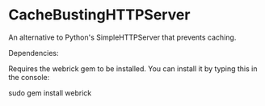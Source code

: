 CacheBustingHTTPServer
======================

An alternative to Python's SimpleHTTPServer that prevents caching.


Dependencies:

Requires the webrick gem to be installed.  You can install it by typing this in the console:

sudo gem install webrick
